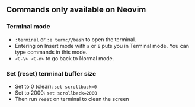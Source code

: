 ---
---

## Commands only available on Neovim

### Terminal mode

- `:terminal` or `:e term://bash` to open the terminal.
- Entering on Insert mode with `a` or `i` puts you in Terminal mode. You can type commands in this mode.
- `<C-\> <C-n>` to go back to Normal mode.

### Set (reset) terminal buffer size

- Set to 0 (clear): `set scrollback=0`
- Set to 2000: `set scrollback=2000`
- Then run `reset` on terminal to clean the screen
